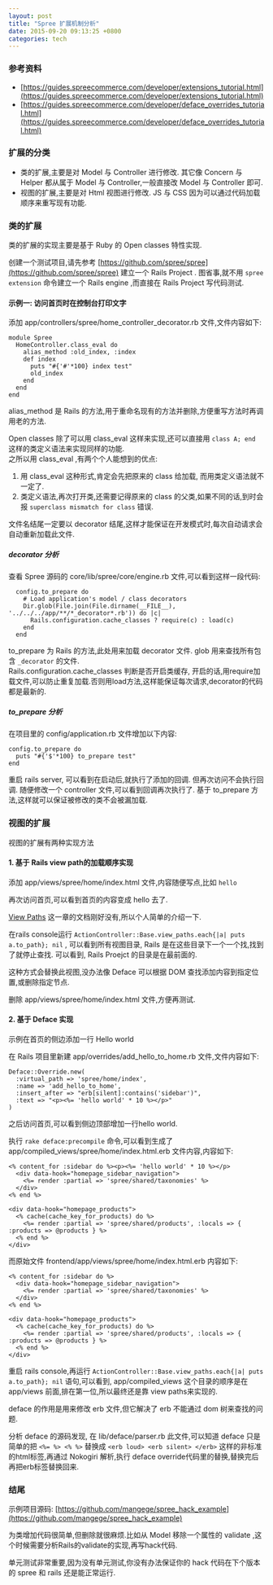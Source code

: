 ```yaml
---
layout: post
title: "Spree 扩展机制分析"
date: 2015-09-20 09:13:25 +0800
categories: tech
---
```


### 参考资料

* [https://guides.spreecommerce.com/developer/extensions_tutorial.html](https://guides.spreecommerce.com/developer/extensions_tutorial.html)
* [https://guides.spreecommerce.com/developer/deface_overrides_tutorial.html](https://guides.spreecommerce.com/developer/deface_overrides_tutorial.html)

### 扩展的分类

* 类的扩展,主要是对 Model 与 Controller 进行修改. 其它像 Concern 与 Helper 都从属于 Model 与 Controller,一般直接改 Model 与 Controller 即可.
* 视图的扩展,主要是对 Html 视图进行修改. JS 与 CSS 因为可以通过代码加载顺序来重写现有功能.


### 类的扩展

类的扩展的实现主要是基于 Ruby 的 Open classes 特性实现.

创建一个测试项目,请先参考 [https://github.com/spree/spree](https://github.com/spree/spree) 建立一个 Rails Project .
图省事,就不用 `spree extension` 命令建立一个 Rails engine ,而直接在 Rails Project 写代码测试.


#### 示例一: 访问首页时在控制台打印文字

添加 app/controllers/spree/home_controller_decorator.rb 文件,文件内容如下:

    module Spree
      HomeController.class_eval do
        alias_method :old_index, :index
        def index
          puts "#{'#'*100} index test"
          old_index
        end
      end
    end

alias_method 是 Rails 的方法,用于重命名现有的方法并删除,方便重写方法时再调用老的方法.

Open classes 除了可以用 class_eval 这样来实现,还可以直接用 `class A; end` 这样的类定义语法来实现同样的功能.  
之所以用 class_eval ,有两个个人能想到的优点:  

1. 用 class_eval 这种形式,肯定会先把原来的 class 给加载, 而用类定义语法就不一定了.
2. 类定义语法,再次打开类,还需要记得原来的 class 的父类,如果不同的话,到时会报 `superclass mismatch for class` 错误.

文件名结尾一定要以 decorator 结尾,这样才能保证在开发模式时,每次自动请求会自动重新加载此文件.

##### decorator 分析

查看 Spree 源码的 core/lib/spree/core/engine.rb 文件,可以看到这样一段代码:

      config.to_prepare do
        # Load application's model / class decorators
        Dir.glob(File.join(File.dirname(__FILE__), '../../../app/**/*_decorator*.rb')) do |c|
          Rails.configuration.cache_classes ? require(c) : load(c)
        end
      end

to_prepare 为 Rails 的方法,此处用来加载 decorator 文件.
glob 用来查找所有包含 `_decorator` 的文件.  
Rails.configuration.cache_classes 判断是否开启类缓存, 开启的话,用require加载文件,可以防止重复加载.否则用load方法,这样能保证每次请求,decorator的代码都是最新的.  


##### to_prepare 分析

在项目里的 config/application.rb 文件增加以下内容:

    config.to_prepare do
      puts "#{'$'*100} to_prepare test"
    end

重启 rails server, 可以看到在启动后,就执行了添加的回调. 但再次访问不会执行回调. 随便修改一个 controller 文件,可以看到回调再次执行了.
基于 to_prepare 方法,这样就可以保证被修改的类不会被漏加载.


### 视图的扩展

视图的扩展有两种实现方法

#### 1. 基于 Rails view path的加载顺序实现

添加 app/views/spree/home/index.html 文件,内容随便写点,比如 `hello`

再次访问首页,可以看到首页的内容变成 hello 去了.

[View Paths](http://guides.rubyonrails.org/action_view_overview.html#view-paths) 这一章的文档刚好没有,所以个人简单的介绍一下.

在rails console运行 `ActionController::Base.view_paths.each{|a| puts a.to_path}; nil` , 可以看到所有视图目录, Rails 是在这些目录下一个一个找,找到了就停止查找. 可以看到, Rails Proejct 的目录是在最前面的.

这种方式会替换此视图,没办法像 Deface 可以根据 DOM 查找添加内容到指定位置,或删除指定节点.

删除 app/views/spree/home/index.html 文件,方便再测试.

#### 2. 基于 Deface 实现


示例在首页的侧边添加一行 Hello world

在 Rails 项目里新建 app/overrides/add_hello_to_home.rb 文件,文件内容如下:

    Deface::Override.new(
      :virtual_path => 'spree/home/index',
      :name => 'add_hello_to_home',
      :insert_after => "erb[silent]:contains('sidebar')",
      :text => "<p><%= 'hello world' * 10 %></p>"
    )

之后访问首页,可以看到侧边顶部增加一行hello world.

执行 `rake deface:precompile` 命令,可以看到生成了 app/compiled_views/spree/home/index.html.erb 文件内容,内容如下:

    <% content_for :sidebar do %><p><%= 'hello world' * 10 %></p>
      <div data-hook="homepage_sidebar_navigation">
        <%= render :partial => 'spree/shared/taxonomies' %>
      </div>
    <% end %>
    
    <div data-hook="homepage_products">
      <% cache(cache_key_for_products) do %>
        <%= render :partial => 'spree/shared/products', :locals => { :products => @products } %>
      <% end %>
    </div>

而原始文件 frontend/app/views/spree/home/index.html.erb 内容如下:

    <% content_for :sidebar do %>
      <div data-hook="homepage_sidebar_navigation">
        <%= render :partial => 'spree/shared/taxonomies' %>
      </div>
    <% end %>
    
    <div data-hook="homepage_products">
      <% cache(cache_key_for_products) do %>
        <%= render :partial => 'spree/shared/products', :locals => { :products => @products } %>
      <% end %>
    </div>

重启 rails console,再运行 `ActionController::Base.view_paths.each{|a| puts a.to_path}; nil` 语句,可以看到, app/compiled_views 这个目录的顺序是在 app/views 前面,排在第一位,所以最终还是靠 view paths来实现的.

deface 的作用是用来修改 erb 文件,但它解决了 erb 不能通过 dom 树来查找的问题.

分析 deface 的源码发现, 在 lib/deface/parser.rb 此文件,可以知道 deface 只是简单的把 `<%= %> <% %>` 替换成 `<erb loud> <erb silent> </erb>` 这样的非标准的html标签,再通过 Nokogiri 解析,执行 deface override代码里的替换,替换完后再把erb标签替换回来.

### 结尾

示例项目源码: [https://github.com/mangege/spree_hack_example](https://github.com/mangege/spree_hack_example)

为类增加代码很简单,但删除就很麻烦.比如从 Model 移除一个属性的 validate ,这个时候需要分析Rails的validate的实现,再写hack代码.

单元测试非常重要,因为没有单元测试,你没有办法保证你的 hack 代码在下个版本的 spree 和 rails 还是能正常运行.
